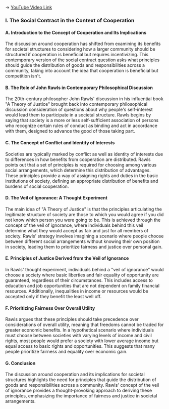 -> [YouTube Video Link](https://www.youtube.com/watch?v=E-zrvazR39o&list=PL3F6BC200B2930084&index=21&pp=iAQB)

### I. The Social Contract in the Context of Cooperation
#### A. Introduction to the Concept of Cooperation and Its Implications

The discussion around cooperation has shifted from examining its benefits for societal structures to considering how a larger community should be structured if cooperation is beneficial but requires incentivizing. This contemporary version of the social contract question asks what principles should guide the distribution of goods and responsibilities across a community, taking into account the idea that cooperation is beneficial but competition isn't.

#### B. The Role of John Rawls in Contemporary Philosophical Discussion

The 20th-century philosopher John Rawls' discussion in his influential book "A Theory of Justice" brought back into contemporary philosophical discussion consideration of questions about why people's self-interest would lead them to participate in a societal structure. Rawls begins by saying that society is a more or less self-sufficient association of persons who recognize certain rules of conduct as binding and act in accordance with them, designed to advance the good of those taking part.

#### C. The Concept of Conflict and Identity of Interests

Societies are typically marked by conflict as well as identity of interests due to differences in how benefits from cooperation are distributed. Rawls points out that a set of principles is required for choosing among various social arrangements, which determine this distribution of advantages. These principles provide a way of assigning rights and duties in the basic institutions of society, defining an appropriate distribution of benefits and burdens of social cooperation.

#### D. The Veil of Ignorance: A Thought Experiment

The main idea of "A Theory of Justice" is that the principles articulating the legitimate structure of society are those to which you would agree if you did not know which person you were going to be. This is achieved through the concept of the veil of ignorance, where individuals behind this veil determine what they would accept as fair and just for all members of society. Rawls' strategy involves imagining a scenario where people choose between different social arrangements without knowing their own position in society, leading them to prioritize fairness and justice over personal gain.

#### E. Principles of Justice Derived from the Veil of Ignorance

In Rawls' thought experiment, individuals behind a "veil of ignorance" would choose a society where basic liberties and fair equality of opportunity are guaranteed, regardless of their circumstances. This includes access to education and job opportunities that are not dependent on family financial resources. Additionally, inequalities in income or resources would be accepted only if they benefit the least well off.

#### F. Prioritizing Fairness Over Overall Utility

Rawls argues that these principles should take precedence over considerations of overall utility, meaning that freedoms cannot be traded for greater economic benefits. In a hypothetical scenario where individuals must choose between societies with varying levels of income and civil rights, most people would prefer a society with lower average income but equal access to basic rights and opportunities. This suggests that many people prioritize fairness and equality over economic gain.

#### G. Conclusion

The discussion around cooperation and its implications for societal structures highlights the need for principles that guide the distribution of goods and responsibilities across a community. Rawls' concept of the veil of ignorance provides a thought-provoking approach to deriving these principles, emphasizing the importance of fairness and justice in societal arrangements.
